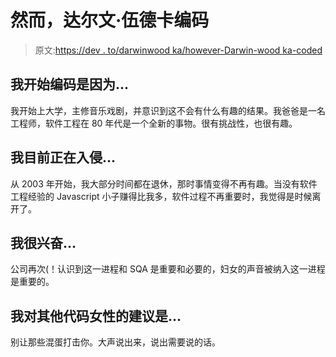# 然而，达尔文·伍德卡编码

> 原文:[https://dev . to/darwinwood ka/however-Darwin-wood ka-coded](https://dev.to/darwinwoodka/nevertheless-darwin-woodka-coded)

## 我开始编码是因为...

我开始上大学，主修音乐戏剧，并意识到这不会有什么有趣的结果。我爸爸是一名工程师，软件工程在 80 年代是一个全新的事物。很有挑战性，也很有趣。

## 我目前正在入侵...

从 2003 年开始，我大部分时间都在退休，那时事情变得不再有趣。当没有软件工程经验的 Javascript 小子赚得比我多，软件过程不再重要时，我觉得是时候离开了。

## 我很兴奋...

公司再次(！认识到这一进程和 SQA 是重要和必要的，妇女的声音被纳入这一进程是重要的。

## 我对其他代码女性的建议是...

别让那些混蛋打击你。大声说出来，说出需要说的话。